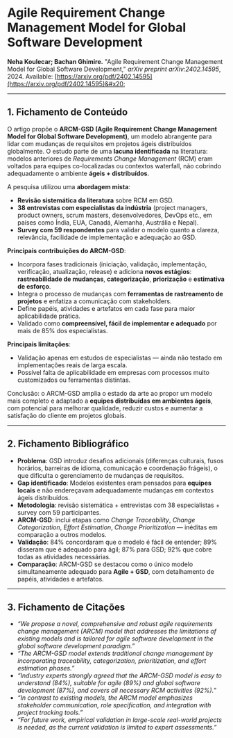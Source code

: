 # Agile Requirement Change Management Model for Global Software Development

**Neha Koulecar; Bachan Ghimire.** "Agile Requirement Change Management Model for Global Software Development," *arXiv preprint arXiv:2402.14595*, 2024. Available: [https://arxiv.org/pdf/2402.14595](https://arxiv.org/pdf/2402.14595)&#x20;

---

## 1. Fichamento de Conteúdo

O artigo propõe o **ARCM-GSD (Agile Requirement Change Management Model for Global Software Development)**, um modelo abrangente para lidar com mudanças de requisitos em projetos ágeis distribuídos globalmente. O estudo parte de uma **lacuna identificada** na literatura: modelos anteriores de *Requirements Change Management* (RCM) eram voltados para equipes co-localizadas ou contextos waterfall, não cobrindo adequadamente o ambiente **ágeis + distribuídos**.

A pesquisa utilizou uma **abordagem mista**:

* **Revisão sistemática da literatura** sobre RCM em GSD.
* **38 entrevistas com especialistas da indústria** (project managers, product owners, scrum masters, desenvolvedores, DevOps etc., em países como Índia, EUA, Canadá, Alemanha, Austrália e Nepal).
* **Survey com 59 respondentes** para validar o modelo quanto a clareza, relevância, facilidade de implementação e adequação ao GSD.

**Principais contribuições do ARCM-GSD**:

* Incorpora fases tradicionais (iniciação, validação, implementação, verificação, atualização, release) e adiciona **novos estágios**: **rastreabilidade de mudanças**, **categorização**, **priorização** e **estimativa de esforço**.
* Integra o processo de mudanças com **ferramentas de rastreamento de projetos** e enfatiza a comunicação com stakeholders.
* Define papéis, atividades e artefatos em cada fase para maior aplicabilidade prática.
* Validado como **compreensível, fácil de implementar e adequado** por mais de 85% dos especialistas.

**Principais limitações**:

* Validação apenas em estudos de especialistas — ainda não testado em implementações reais de larga escala.
* Possível falta de aplicabilidade em empresas com processos muito customizados ou ferramentas distintas.

Conclusão: o ARCM-GSD amplia o estado da arte ao propor um modelo mais completo e adaptado a **equipes distribuídas em ambientes ágeis**, com potencial para melhorar qualidade, reduzir custos e aumentar a satisfação do cliente em projetos globais.

---

## 2. Fichamento Bibliográfico

* **Problema**: GSD introduz desafios adicionais (diferenças culturais, fusos horários, barreiras de idioma, comunicação e coordenação frágeis), o que dificulta o gerenciamento de mudanças de requisitos.
* **Gap identificado**: Modelos existentes eram pensados para **equipes locais** e não endereçavam adequadamente mudanças em contextos ágeis distribuídos.
* **Metodologia**: revisão sistemática + entrevistas com 38 especialistas + survey com 59 participantes.
* **ARCM-GSD**: inclui etapas como *Change Traceability*, *Change Categorization*, *Effort Estimation*, *Change Prioritization* — inéditas em comparação a outros modelos.
* **Validação**: 84% concordaram que o modelo é fácil de entender; 89% disseram que é adequado para ágil; 87% para GSD; 92% que cobre todas as atividades necessárias.
* **Comparação**: ARCM-GSD se destacou como o único modelo simultaneamente adequado para **Agile + GSD**, com detalhamento de papéis, atividades e artefatos.

---

## 3. Fichamento de Citações

* *“We propose a novel, comprehensive and robust agile requirements change management (ARCM) model that addresses the limitations of existing models and is tailored for agile software development in the global software development paradigm.”*
* *“The ARCM-GSD model extends traditional change management by incorporating traceability, categorization, prioritization, and effort estimation phases.”*
* *“Industry experts strongly agreed that the ARCM-GSD model is easy to understand (84%), suitable for agile (89%) and global software development (87%), and covers all necessary RCM activities (92%).”*
* *“In contrast to existing models, the ARCM model emphasizes stakeholder communication, role specification, and integration with project tracking tools.”*
* *“For future work, empirical validation in large-scale real-world projects is needed, as the current validation is limited to expert assessments.”*